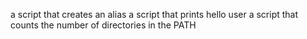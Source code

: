 a script that creates an alias
a script that prints hello user
a script that counts the number of directories in the PATH
